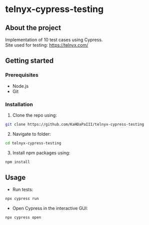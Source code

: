 # telnyx-cypress-testing
## About the project
Implementation of 10 test cases using Cypress.  
Site used for testing: https://telnyx.com/

## Getting started
### Prerequisites
- Node.js  
- Git  

### Installation  

1. Clone the repo using:  
```sh
git clone https://github.com/KaHDaPaIII/telnyx-cypress-testing
```
2. Navigate to folder:
```sh
cd telnyx-cypress-testing
```
3. Install npm packages using:
```sh
npm install
```

## Usage  
- Run tests:  
```sh
npx cypress run
```
- Open Cypress in the interactive GUI:  
```sh
npx cypress open
```